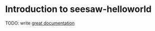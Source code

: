 # Introduction to seesaw-helloworld

TODO: write [great documentation](http://jacobian.org/writing/great-documentation/what-to-write/)
